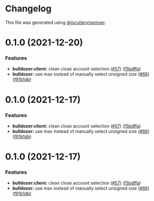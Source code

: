 # Changelog

This file was generated using [@jscutlery/semver](https://github.com/jscutlery/semver).

# 0.1.0 (2021-12-20)


### Features

* **bulldozer:client:** clean close account selection ([#57](https://github.com/andresmgsl/platform/issues/57)) ([f5bdffa](https://github.com/andresmgsl/platform/commit/f5bdffa38a12acc2e7837847710efccc8b4825c3))
* **bulldozer:** use max instead of manually select unsigned size ([#66](https://github.com/andresmgsl/platform/issues/66)) ([f91b1db](https://github.com/andresmgsl/platform/commit/f91b1db1ff99d0559d4043f556371ff455cb3a14))



# 0.1.0 (2021-12-17)


### Features

* **bulldozer:client:** clean close account selection ([#57](https://github.com/andresmgsl/platform/issues/57)) ([f5bdffa](https://github.com/andresmgsl/platform/commit/f5bdffa38a12acc2e7837847710efccc8b4825c3))
* **bulldozer:** use max instead of manually select unsigned size ([#66](https://github.com/andresmgsl/platform/issues/66)) ([f91b1db](https://github.com/andresmgsl/platform/commit/f91b1db1ff99d0559d4043f556371ff455cb3a14))



# 0.1.0 (2021-12-17)


### Features

* **bulldozer:client:** clean close account selection ([#57](https://github.com/andresmgsl/platform/issues/57)) ([f5bdffa](https://github.com/andresmgsl/platform/commit/f5bdffa38a12acc2e7837847710efccc8b4825c3))
* **bulldozer:** use max instead of manually select unsigned size ([#66](https://github.com/andresmgsl/platform/issues/66)) ([f91b1db](https://github.com/andresmgsl/platform/commit/f91b1db1ff99d0559d4043f556371ff455cb3a14))
